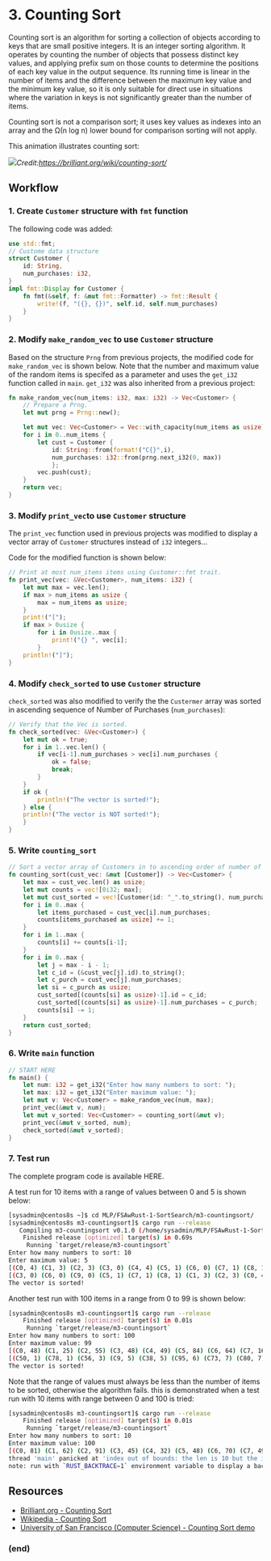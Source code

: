 # 3. Counting Sort
Counting sort is an algorithm for sorting a collection of objects according to keys that are small positive integers. It is an integer sorting algorithm. It operates by counting the number of objects that possess distinct key values, and applying prefix sum on those counts to determine the positions of each key value in the output sequence. Its running time is linear in the number of items and the difference between the maximum key value and the minimum key value, so it is only suitable for direct use in situations where the variation in keys is not significantly greater than the number of items.

Counting sort is not a comparison sort; it uses key values as indexes into an array and the Ω(n log n) lower bound for comparison sorting will not apply.

This animation illustrates counting sort:

![](https://d18l82el6cdm1i.cloudfront.net/uploads/hrUDdYC7OH-countingsort.gif)_Credit:https://brilliant.org/wiki/counting-sort/_

## Workflow
### 1. Create `Customer` structure with `fmt` function
The following code was added:
``` rust
use std::fmt;
// Custome data structure
struct Customer {
    id: String,
    num_purchases: i32,
}
impl fmt::Display for Customer {
    fn fmt(&self, f: &mut fmt::Formatter) -> fmt::Result {
        write!(f, "({}, {})", self.id, self.num_purchases)
    }
}
```
### 2. Modify `make_random_vec` to use `Customer` structure
Based on the structure `Prng` from previous projects, the modified code for `make_random_vec` is shown below. Note that the number and maximum value of the random items is specifed as a parameter and uses the `get_i32` function called in `main`. `get_i32` was also inherited from a previous project:
``` rust
fn make_random_vec(num_items: i32, max: i32) -> Vec<Customer> {
    // Prepare a Prng.
    let mut prng = Prng::new();

    let mut vec: Vec<Customer> = Vec::with_capacity(num_items as usize);
    for i in 0..num_items {
		let cust = Customer {
			id: String::from(format!("C{}",i),
			num_purchases: i32::from(prng.next_i32(0, max))
			};
        vec.push(cust);
    }
    return vec;
}
```
### 3. Modify `print_vec`to use `Customer` structure
The `print_vec` function used in previous projects was modified to display a vector array of `Customer` structures instead of `i32` integers...

Code for the modified function is shown below:
``` rust
// Print at most num_items items using Customer::fmt trait.
fn print_vec(vec: &Vec<Customer>, num_items: i32) {
    let mut max = vec.len();
    if max > num_items as usize {
        max = num_items as usize;
    }
    print!("[");
    if max > 0usize {
		for i in 0usize..max {
			print!("{} ", vec[i];
		}
    println!("]");
}
```
### 4. Modify `check_sorted` to use `Customer` structure
`check_sorted` was also modified to verify the the `Custermer` array was sorted in ascending sequence of Number of Purchases (`num_purchases`):
``` rust
// Verify that the Vec is sorted.
fn check_sorted(vec: &Vec<Customer>) {
	let mut ok = true;
	for i in 1..vec.len() {
		if vec[i-1].num_purchases > vec[i].num_purchases {
			ok = false;
			break;
		}
	}
	if ok {
		println!("The vector is sorted!");
	} else {
	println!("The vector is NOT sorted!");
	}
}
```
### 5. Write `counting_sort`
``` rust
// Sort a vector array of Customers in to ascending order of number of Purchases.
fn counting_sort(cust_vec: &mut [Customer]) -> Vec<Customer> {
	let max = cust_vec.len() as usize;
	let mut counts = vec![0i32; max];
	let mut cust_sorted = vec![Customer{id: "_".to_string(), num_purchases: 0i32}; max];
	for i in 0..max {
		let items_purchased = cust_vec[i].num_purchases;
		counts[items_purchased as usize] += 1;
	}
	for i in 1..max {
		counts[i] += counts[i-1];
	}
	for i in 0..max {
		let j = max - i - 1;
		let c_id = (&cust_vec[j].id).to_string();
		let c_purch = cust_vec[j].num_purchases;
		let si = c_purch as usize;
		cust_sorted[(counts[si] as usize)-1].id = c_id;
		cust_sorted[(counts[si] as usize)-1].num_purchases = c_purch;
		counts[si] -= 1;
	}
	return cust_sorted;
}
```
### 6. Write `main` function
``` rust
// START HERE
fn main() {
    let num: i32 = get_i32("Enter how many numbers to sort: ");
    let max: i32 = get_i32("Enter maximum value: ");
    let mut v: Vec<Customer> = make_random_vec(num, max);
    print_vec(&mut v, num);
    let mut v_sorted: Vec<Customer> = counting_sort(&mut v);
    print_vec(&mut v_sorted, num);
    check_sorted(&mut v_sorted);
}
```
### 7. Test run
The complete program code is available HERE.

A test run for 10 items with a range of values between 0 and 5 is shown below:
``` bash
[sysadmin@centos8s ~]$ cd MLP/FSAwRust-1-SortSearch/m3-countingsort/
[sysadmin@centos8s m3-countingsort]$ cargo run --release
   Compiling m3-countingsort v0.1.0 (/home/sysadmin/MLP/FSAwRust-1-SortSearch/m3-countingsort)
    Finished release [optimized] target(s) in 0.69s
     Running `target/release/m3-countingsort`
Enter how many numbers to sort: 10
Enter maximum value: 5
[(C0, 4) (C1, 3) (C2, 3) (C3, 0) (C4, 4) (C5, 1) (C6, 0) (C7, 1) (C8, 1) (C9, 0) ]
[(C3, 0) (C6, 0) (C9, 0) (C5, 1) (C7, 1) (C8, 1) (C1, 3) (C2, 3) (C0, 4) (C4, 4) ]
The vector is sorted!
```
Another test run with 100 items in a range from 0 to 99 is shown below:
``` bash
[sysadmin@centos8s m3-countingsort]$ cargo run --release
    Finished release [optimized] target(s) in 0.01s
     Running `target/release/m3-countingsort`
Enter how many numbers to sort: 100
Enter maximum value: 99
[(C0, 48) (C1, 25) (C2, 55) (C3, 48) (C4, 49) (C5, 84) (C6, 64) (C7, 16) (C8, 96) (C9, 5) (C10, 22) (C11, 51) (C12, 90) (C13, 40) (C14, 49) (C15, 31) (C16, 15) (C17, 62) (C18, 60) (C19, 49) (C20, 74) (C21, 95) (C22, 32) (C23, 18) (C24, 87) (C25, 17) (C26, 83) (C27, 84) (C28, 38) (C29, 57) (C30, 45) (C31, 86) (C32, 23) (C33, 31) (C34, 33) (C35, 50) (C36, 12) (C37, 34) (C38, 5) (C39, 38) (C40, 43) (C41, 37) (C42, 12) (C43, 56) (C44, 64) (C45, 22) (C46, 34) (C47, 45) (C48, 70) (C49, 81) (C50, 1) (C51, 29) (C52, 23) (C53, 26) (C54, 81) (C55, 77) (C56, 3) (C57, 24) (C58, 67) (C59, 48) (C60, 96) (C61, 23) (C62, 12) (C63, 52) (C64, 64) (C65, 64) (C66, 54) (C67, 25) (C68, 73) (C69, 56) (C70, 98) (C71, 35) (C72, 60) (C73, 7) (C74, 67) (C75, 18) (C76, 12) (C77, 76) (C78, 1) (C79, 68) (C80, 7) (C81, 68) (C82, 36) (C83, 77) (C84, 22) (C85, 8) (C86, 18) (C87, 43) (C88, 51) (C89, 19) (C90, 76) (C91, 43) (C92, 25) (C93, 65) (C94, 44) (C95, 6) (C96, 85) (C97, 59) (C98, 28) (C99, 62) ]
[(C50, 1) (C78, 1) (C56, 3) (C9, 5) (C38, 5) (C95, 6) (C73, 7) (C80, 7) (C85, 8) (C36, 12) (C42, 12) (C62, 12) (C76, 12) (C16, 15) (C7, 16) (C25, 17) (C23, 18) (C75, 18) (C86, 18) (C89, 19) (C10, 22) (C45, 22) (C84, 22) (C32, 23) (C52, 23) (C61, 23) (C57, 24) (C1, 25) (C67, 25) (C92, 25) (C53, 26) (C98, 28) (C51, 29) (C15, 31) (C33, 31) (C22, 32) (C34, 33) (C37, 34) (C46, 34) (C71, 35) (C82, 36) (C41, 37) (C28, 38) (C39, 38) (C13, 40) (C40, 43) (C87, 43) (C91, 43) (C94, 44) (C30, 45) (C47, 45) (C0, 48) (C3, 48) (C59, 48) (C4, 49) (C14, 49) (C19, 49) (C35, 50) (C11, 51) (C88, 51) (C63, 52) (C66, 54) (C2, 55) (C43, 56) (C69, 56) (C29, 57) (C97, 59) (C18, 60) (C72, 60) (C17, 62) (C99, 62) (C6, 64) (C44, 64) (C64, 64) (C65, 64) (C93, 65) (C58, 67) (C74, 67) (C79, 68) (C81, 68) (C48, 70) (C68, 73) (C20, 74) (C77, 76) (C90, 76) (C55, 77) (C83, 77) (C49, 81) (C54, 81) (C26, 83) (C5, 84) (C27, 84) (C96, 85) (C31, 86) (C24, 87) (C12, 90) (C21, 95) (C8, 96) (C60, 96) (C70, 98) ]
The vector is sorted!
```
Note that the range of values must always be less than the number of items to be sorted, otherwise the algorithm fails. this is demonstrated when a test run with 10 items with range between 0 and 100 is tried:
``` bash
[sysadmin@centos8s m3-countingsort]$ cargo run --release
    Finished release [optimized] target(s) in 0.01s
     Running `target/release/m3-countingsort`
Enter how many numbers to sort: 10
Enter maximum value: 100
[(C0, 81) (C1, 62) (C2, 91) (C3, 45) (C4, 32) (C5, 48) (C6, 70) (C7, 49) (C8, 50) (C9, 47) ]
thread 'main' panicked at 'index out of bounds: the len is 10 but the index is 81', src/main.rs:125:9
note: run with `RUST_BACKTRACE=1` environment variable to display a backtrace
```

## Resources
* [Brilliant.org - Counting Sort](https://brilliant.org/wiki/counting-sort/)
* [Wikipedia - Counting Sort](https://en.wikipedia.org/wiki/Counting_sort)
* [University of San Francisco (Computer Science) - Counting Sort demo](https://www.cs.usfca.edu/~galles/visualization/CountingSort.html)

### (end)
